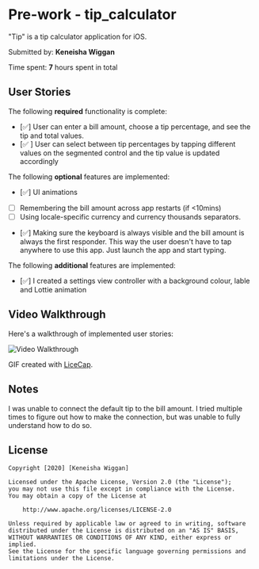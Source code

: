 
# Pre-work - tip_calculator

"Tip" is a tip calculator application for iOS.

Submitted by: **Keneisha Wiggan**

Time spent: **7** hours spent in total

## User Stories

The following **required** functionality is complete:

* [✅] User can enter a bill amount, choose a tip percentage, and see the tip and total values.
* [✅ ] User can select between tip percentages by tapping different values on the segmented control and the tip value is updated accordingly

The following **optional** features are implemented:

* [✅] UI animations
* [ ] Remembering the bill amount across app restarts (if <10mins)
* [ ] Using locale-specific currency and currency thousands separators.
* [✅] Making sure the keyboard is always visible and the bill amount is always the first responder. This way the user doesn't have to tap anywhere to use this app. Just launch the app and start typing.

The following **additional** features are implemented:

- [✅] I created a settings view controller with a background colour, lable and Lottie animation

## Video Walkthrough

Here's a walkthrough of implemented user stories:

<img src='http://g.recordit.co/RJjbZCQBnM.gif' title='Video Walkthrough' width='' alt='Video Walkthrough' />

GIF created with [LiceCap](http://g.recordit.co/RJjbZCQBnM.gif).

## Notes

I was unable to connect the default tip to the bill amount. I tried multiple times to figure out how to make the connection, but was unable to fully understand how to do so.

## License

    Copyright [2020] [Keneisha Wiggan]

    Licensed under the Apache License, Version 2.0 (the "License");
    you may not use this file except in compliance with the License.
    You may obtain a copy of the License at

        http://www.apache.org/licenses/LICENSE-2.0

    Unless required by applicable law or agreed to in writing, software
    distributed under the License is distributed on an "AS IS" BASIS,
    WITHOUT WARRANTIES OR CONDITIONS OF ANY KIND, either express or implied.
    See the License for the specific language governing permissions and
    limitations under the License.
